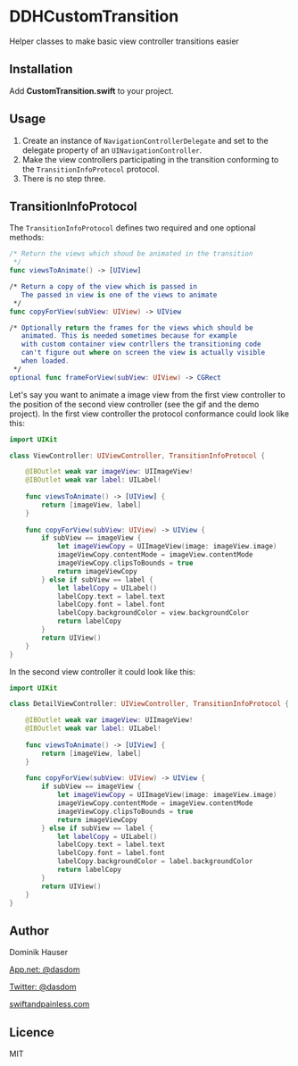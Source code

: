 # DDHCustomTransition
Helper classes to make basic view controller transitions easier 

## Installation
Add **CustomTransition.swift** to your project.

## Usage
1. Create an instance of `NavigationControllerDelegate` and set to the delegate property of an `UINavigationController`.
1. Make the view controllers participating in the transition conforming to the `TransitionInfoProtocol` protocol.
1. There is no step three.

## TransitionInfoProtocol
The `TransitionInfoProtocol` defines two required and one optional methods:

```swift
/* Return the views which shoud be animated in the transition
 */
func viewsToAnimate() -> [UIView]

/* Return a copy of the view which is passed in
   The passed in view is one of the views to animate
 */
func copyForView(subView: UIView) -> UIView

/* Optionally return the frames for the views which should be
   animated. This is needed sometimes because for example
   with custom container view contrllers the transitioning code
   can't figure out where on screen the view is actually visible
   when loaded.
 */
optional func frameForView(subView: UIView) -> CGRect
```

Let's say you want to animate a image view from the first view controller to the position of the second view controller (see the gif and the demo project). In the first view controller the protocol conformance could look like this:

```swift
import UIKit

class ViewController: UIViewController, TransitionInfoProtocol {

    @IBOutlet weak var imageView: UIImageView!
    @IBOutlet weak var label: UILabel!
    
    func viewsToAnimate() -> [UIView] {
        return [imageView, label]
    }
    
    func copyForView(subView: UIView) -> UIView {
        if subView == imageView {
            let imageViewCopy = UIImageView(image: imageView.image)
            imageViewCopy.contentMode = imageView.contentMode
            imageViewCopy.clipsToBounds = true
            return imageViewCopy
        } else if subView == label {
            let labelCopy = UILabel()
            labelCopy.text = label.text
            labelCopy.font = label.font
            labelCopy.backgroundColor = view.backgroundColor
            return labelCopy
        }
        return UIView()
    }
}
```

In the second view controller it could look like this:

```swift
import UIKit

class DetailViewController: UIViewController, TransitionInfoProtocol {

    @IBOutlet weak var imageView: UIImageView!
    @IBOutlet weak var label: UILabel!
    
    func viewsToAnimate() -> [UIView] {
        return [imageView, label]
    }
    
    func copyForView(subView: UIView) -> UIView {
        if subView == imageView {
            let imageViewCopy = UIImageView(image: imageView.image)
            imageViewCopy.contentMode = imageView.contentMode
            imageViewCopy.clipsToBounds = true
            return imageViewCopy
        } else if subView == label {
            let labelCopy = UILabel()
            labelCopy.text = label.text
            labelCopy.font = label.font
            labelCopy.backgroundColor = label.backgroundColor
            return labelCopy
        }
        return UIView()
    }
}
```

## Author

Dominik Hauser

[App.net: @dasdom](https://alpha.app.net/dasdom)

[Twitter: @dasdom](https://twitter.com/dasdom)

[swiftandpainless.com](http://swiftandpainless.com)

## Licence

MIT
